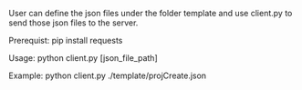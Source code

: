 User can define the json files under the folder template and use client.py to send those json files to the server.

Prerequist: 
    pip install requests

Usage:
    python client.py [json_file_path]

Example:
    python client.py ./template/projCreate.json
    